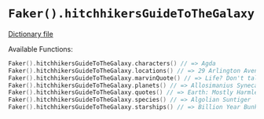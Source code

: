 # `Faker().hitchhikersGuideToTheGalaxy`

[Dictionary file](../core/src/main/resources/locales/en/hitchhikers_guide_to_the_galaxy.yml)

Available Functions:  
```kotlin
Faker().hitchhikersGuideToTheGalaxy.characters() // => Agda
Faker().hitchhikersGuideToTheGalaxy.locations() // => 29 Arlington Avenue
Faker().hitchhikersGuideToTheGalaxy.marvinQuote() // => Life? Don't talk to me about life.
Faker().hitchhikersGuideToTheGalaxy.planets() // => Allosimanius Syneca
Faker().hitchhikersGuideToTheGalaxy.quotes() // => Earth: Mostly Harmless
Faker().hitchhikersGuideToTheGalaxy.species() // => Algolian Suntiger
Faker().hitchhikersGuideToTheGalaxy.starships() // => Billion Year Bunker
```
